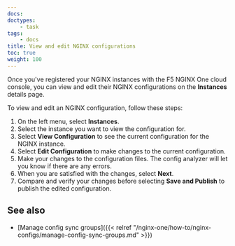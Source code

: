 ```yaml
---
docs: 
doctypes:
    - task
tags:
    - docs
title: View and edit NGINX configurations
toc: true
weight: 100
---
```


Once you've registered your NGINX instances with the F5 NGINX One cloud console, you can view and edit their NGINX configurations on the **Instances** details page.

To view and edit an NGINX configuration, follow these steps:

1. On the left menu, select **Instances**.
2. Select the instance you want to view the configuration for.
3. Select **View Configuration** to see the current configuration for the NGINX instance.
4. Select **Edit Configuration** to make changes to the current configuration.
5. Make your changes to the configuration files. The config analyzer will let you know if there are any errors.
6. When you are satisfied with the changes, select **Next**.
7. Compare and verify your changes before selecting **Save and Publish** to publish the edited configuration.

## See also

- [Manage config sync groups]({{< relref "/nginx-one/how-to/nginx-configs/manage-config-sync-groups.md" >}})